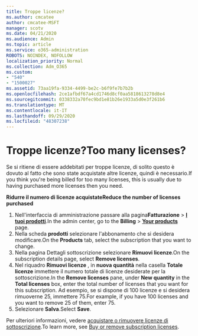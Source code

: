 ```yaml
---
title: Troppe licenze?
ms.author: cmcatee
author: cmcatee-MSFT
manager: scotv
ms.date: 04/21/2020
ms.audience: Admin
ms.topic: article
ms.service: o365-administration
ROBOTS: NOINDEX, NOFOLLOW
localization_priority: Normal
ms.collection: Adm_O365
ms.custom:
- "540"
- "1500027"
ms.assetid: 73aa19fa-9334-4499-be2c-b6f9fe7b7b2b
ms.openlocfilehash: 2ce1afbdf67a4cd1746d8cf0aa5818613278d8e4
ms.sourcegitcommit: 0338332a70fec9bd1e81b26e1933a5d0e3f261b6
ms.translationtype: MT
ms.contentlocale: it-IT
ms.lasthandoff: 09/29/2020
ms.locfileid: "48307238"
---
```

# <a name="too-many-licenses"></a><span data-ttu-id="91112-102">Troppe licenze?</span><span class="sxs-lookup"><span data-stu-id="91112-102">Too many licenses?</span></span>

<span data-ttu-id="91112-103">Se si ritiene di essere addebitati per troppe licenze, di solito questo è dovuto al fatto che sono state acquistate altre licenze, quindi è necessario.</span><span class="sxs-lookup"><span data-stu-id="91112-103">If you think you're being billed for too many licenses, this is usually due to having purchased more licenses then you need.</span></span>
  
<span data-ttu-id="91112-104">**Ridurre il numero di licenze acquistate**</span><span class="sxs-lookup"><span data-stu-id="91112-104">**Reduce the number of licenses purchased**</span></span>
  
1. <span data-ttu-id="91112-105">Nell'interfaccia di amministrazione passare alla pagina**Fatturazione** \> **[I tuoi prodotti](https://go.microsoft.com/fwlink/p/?linkid=842054)**.</span><span class="sxs-lookup"><span data-stu-id="91112-105">In the admin center, go to the **Billing** \> **[Your products](https://go.microsoft.com/fwlink/p/?linkid=842054)** page.</span></span>
2. <span data-ttu-id="91112-106">Nella scheda **prodotti** selezionare l'abbonamento che si desidera modificare.</span><span class="sxs-lookup"><span data-stu-id="91112-106">On the **Products** tab, select the subscription that you want to change.</span></span>
3. <span data-ttu-id="91112-107">Nella pagina Dettagli sottoscrizione selezionare **Rimuovi licenze**.</span><span class="sxs-lookup"><span data-stu-id="91112-107">On the subscription details page, select **Remove licenses**.</span></span>
4. <span data-ttu-id="91112-108">Nel riquadro **Rimuovi licenze** , in **nuova quantità** nella casella **Totale licenze** immettere il numero totale di licenze desiderate per la sottoscrizione.</span><span class="sxs-lookup"><span data-stu-id="91112-108">In the **Remove licenses** pane, under **New quantity** in the **Total licenses** box, enter the total number of licenses that you want for this subscription.</span></span> <span data-ttu-id="91112-109">Ad esempio, se si dispone di 100 licenze e si desidera rimuoverne 25, immettere 75.</span><span class="sxs-lookup"><span data-stu-id="91112-109">For example, if you have 100 licenses and you want to remove 25 of them, enter 75.</span></span>
5. <span data-ttu-id="91112-110">Selezionare **Salva**.</span><span class="sxs-lookup"><span data-stu-id="91112-110">Select **Save**.</span></span>

<span data-ttu-id="91112-111">Per ulteriori informazioni, vedere [acquistare o rimuovere licenze di sottoscrizione](https://docs.microsoft.com/microsoft-365/commerce/licenses/buy-licenses).</span><span class="sxs-lookup"><span data-stu-id="91112-111">To learn more, see [Buy or remove subscription licenses](https://docs.microsoft.com/microsoft-365/commerce/licenses/buy-licenses).</span></span>